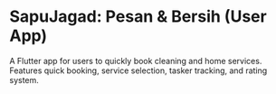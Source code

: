 # SapuJagad: Pesan & Bersih (User App)

A Flutter app for users to quickly book cleaning and home services. Features quick booking, service selection, tasker tracking, and rating system.